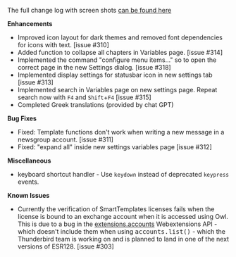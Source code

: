 The full change log with screen shots [can be found here](https://smarttemplates.quickfolders.org/version.html#4.8) 

**Enhancements**

*   Improved icon layout for dark themes and removed font dependencies for icons with text. [issue #310]
*   Added function to collapse all chapters in Variables page. \[issue #314\]
*   Implemented the command "configure menu items…" so to open the correct page in the new Settings dialog. \[issue #318\]
*   Implemented display settings for statusbar icon in new settings tab \[issue #313\]
*   Implemented search in Variables page on new settings page. Repeat search now with `F4` and `Shift`+`F4` \[issue #315\]
*   Completed Greek translations (provided by chat GPT)

**Bug Fixes** 

*   Fixed: Template functions don't work when writing a new message in a newsgroup account. \[issue #311\]
*   Fixed: "expand all" inside new settings variables page \[issue #312\]

**Miscellaneous**

*   keyboard shortcut handler - Use `keydown` instead of deprecated `keypress` events.

**Known Issues**
* Currently the verification of SmartTemplates licenses fails when the license is bound to an  exchange account when it is accessed using Owl. This is due to a bug in the <a href="https://webextension-api.thunderbird.net/en/128-esr-mv2/accounts.html#accounts-api">extensions.accounts</a> Webextensions API - which doesn't include them when using <tt>accounts.list()</tt> - which the Thunderbird team is working on and is planned to land in one of the next   versions of ESR128. [issue #303]
